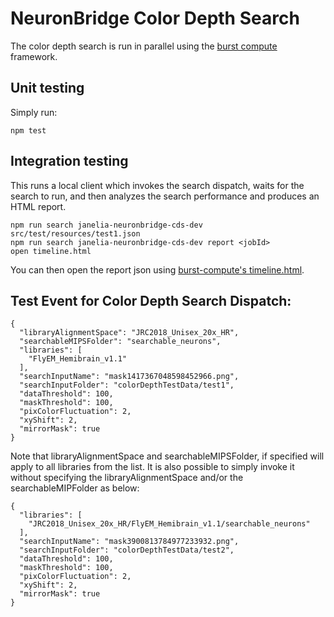 # NeuronBridge Color Depth Search

The color depth search is run in parallel using the [burst compute](https://github.com/JaneliaSciComp/burst-compute) framework.

## Unit testing

Simply run:
```
npm test
```

## Integration testing

This runs a local client which invokes the search dispatch, waits for the search to run, and then analyzes the search performance and produces an HTML report.

```
npm run search janelia-neuronbridge-cds-dev src/test/resources/test1.json
npm run search janelia-neuronbridge-cds-dev report <jobId>
open timeline.html
```

You can then open the report json using [burst-compute's timeline.html](https://github.com/JaneliaSciComp/burst-compute/blob/master/timeline.html).

## Test Event for Color Depth Search Dispatch:

```
{
  "libraryAlignmentSpace": "JRC2018_Unisex_20x_HR",
  "searchableMIPSFolder": "searchable_neurons",
  "libraries": [
    "FlyEM_Hemibrain_v1.1"
  ],
  "searchInputName": "mask1417367048598452966.png",
  "searchInputFolder": "colorDepthTestData/test1",
  "dataThreshold": 100,
  "maskThreshold": 100,
  "pixColorFluctuation": 2,
  "xyShift": 2,
  "mirrorMask": true
}
```

Note that libraryAlignmentSpace and searchableMIPSFolder, if specified will apply to all libraries from the list.
It is also possible to simply invoke it without specifying the libraryAlignmentSpace and/or the searchableMIPFolder
as below:
```
{
  "libraries": [
    "JRC2018_Unisex_20x_HR/FlyEM_Hemibrain_v1.1/searchable_neurons"
  ],
  "searchInputName": "mask3900813784977233932.png",
  "searchInputFolder": "colorDepthTestData/test2",
  "dataThreshold": 100,
  "maskThreshold": 100,
  "pixColorFluctuation": 2,
  "xyShift": 2,
  "mirrorMask": true
}
```

